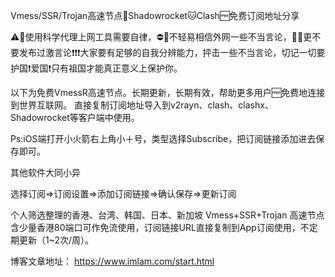 Vmess/SSR/Trojan高速节点🚀Shadowrocket🐱Clash🆓免费订阅地址分享

⚠️🔞使用科学代理上网工具需要自律，⛔🙅不轻易相信外网一些不当言论，🤫🈲更不要发布过激言论❗❗❗大家要有足够的自我分辨能力，抨击一些不当言论，切记一切要护国❗爱国❗只有祖国才能真正意义上保护你。

以下为免费VmessR高速节点。长期更新，长期有效，帮助更多用户🆓免费地连接到世界互联网。 直接复制订阅地址导入到v2rayn、clash、clashx、Shadowrocket等客户端中使用。

Ps:iOS端打开小火箭右上角小＋号，类型选择Subscribe，把订阅链接添加进去保存即可。

其他软件大同小异

选择订阅=>订阅设置=>添加订阅链接=>确认保存=>更新订阅

个人筛选整理的香港、台湾、韩国、日本、新加坡 Vmess+SSR+Trojan 高速节点含少量香港80端口可作免流使用，订阅链接URL直接复制到App订阅使用，不定期更新（1~2次/周）。

博客文章地址：
https://www.imlam.com/start.html
